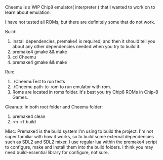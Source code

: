 Cheemu is a WIP Chip8 emulator( interpreter ) that I wanted to work on to learn about emulation.

I have not tested all ROMs, but there are definitely some that do not work.

Build:
1. Install dependencies, premake4 is required, and then it should tell you about
   any other dependencies needed when you try to build it.
2. premake4 gmake && make
3. cd Cheemu
4. premake4 gmake && make

Run:
1. ./CheemuTest to run tests
2. ./Cheemu path-to-rom to run emulator with rom.
3. Roms are located in roms folder. It's best you try Chip8 ROMs in Chip-8 Games.

Cleanup:
In both root folder and Cheemu folder:
1. premake4 clean
2. rm -rf build

Misc:
Premake4 is the build system I'm using to build the project. I'm not super familiar with how it
works, so to build some external dependencies such as SDL2 and SDL2 mixer, I use regular lua
within the premake4 script to configure, make and install them into the build folders.
I think you may need build-essential library for configure, not sure.

